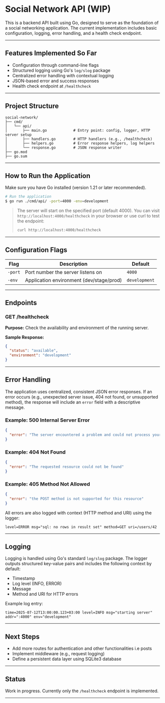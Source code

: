 # Social Network API (WIP)

This is a backend API built using Go, designed to serve as the foundation of a social networking application. The current implementation includes basic configuration, logging, error handling, and a health check endpoint.

---

## Features Implemented So Far

* Configuration through command-line flags
* Structured logging using Go's `log/slog` package
* Centralized error handling with contextual logging
* JSON-based error and success responses
* Health check endpoint at `/healthcheck`

---

## Project Structure

```
social-network/
├── cmd/
│   └── api/
│       ├── main.go            # Entry point: config, logger, HTTP server setup
│       ├── handlers.go        # HTTP handlers (e.g., /healthcheck)
│       ├── helpers.go         # Error response helpers, log helpers
│       └── response.go        # JSON response writer
├── go.mod
├── go.sum
```

---

## How to Run the Application

Make sure you have Go installed (version 1.21 or later recommended).

```bash
# Run the application
$ go run ./cmd/api/ -port=4000 -env=development
```

> The server will start on the specified port (default 4000). You can visit `http://localhost:4000/healthcheck` in your browser or use curl to test the endpoint:
>
> ```bash
> curl http://localhost:4000/healthcheck
> ```

---

## Configuration Flags

| Flag    | Description                              | Default       |
| ------- | ---------------------------------------- | ------------- |
| `-port` | Port number the server listens on        | `4000`        |
| `-env`  | Application environment (dev/stage/prod) | `development` |

---

## Endpoints

### GET /healthcheck

**Purpose:** Check the availability and environment of the running server.

**Sample Response:**

```json
{
  "status": "available",
  "environment": "development"
}
```

---

## Error Handling

The application uses centralized, consistent JSON error responses. If an error occurs (e.g., unexpected server issue, 404 not found, or unsupported method), the response will include an `error` field with a descriptive message.

### Example: 500 Internal Server Error

```json
{
  "error": "The server encountered a problem and could not process your request"
}
```

### Example: 404 Not Found

```json
{
  "error": "The requested resource could not be found"
}
```

### Example: 405 Method Not Allowed

```json
{
  "error": "the POST method is not supported for this resource"
}
```

All errors are also logged with context (HTTP method and URI) using the logger:

```
level=ERROR msg="sql: no rows in result set" method=GET uri=/users/42
```

---

## Logging

Logging is handled using Go's standard `log/slog` package. The logger outputs structured key-value pairs and includes the following context by default:

* Timestamp
* Log level (INFO, ERROR)
* Message
* Method and URI for HTTP errors

Example log entry:

```
time=2025-07-12T13:00:00.123+03:00 level=INFO msg="starting server" addr=":4000" env="development"
```

---

## Next Steps

* Add more routes for authentication and other functionalities i.e posts
* Implement middleware (e.g., request logging)
* Define a persistent data layer using  SQLite3 database

---

## Status

Work in progress. Currently only the `/healthcheck` endpoint is implemented.

---

